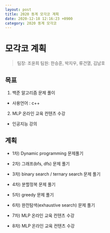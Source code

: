 ```yaml
---
layout: post
title: 2020 동계 모각코 계획
date: 2020-12-18 12:16:23 +0900
category: 2020 동계 모각코
---
```

# 모각코 계획
> 팀장: 조윤희
> 팀원: 한승훈, 박지우, 류건열, 김남호

## 목표
1. 백준 알고리즘 문제 풀이
- 사용언어 : c++
2. MLP 온라인 교육 컨텐츠 수강
- 인공지능 강의

## 계획
- 1차)
Dynamic programming 문제풀기

- 2차)
그래프(bfs, dfs) 문제 풀기

- 3차)
binary search / ternary search 문제 풀기

- 4차)
분할정복 문제 풀기

- 5차)
greedy 문제 풀기

- 6차)
완전탐색(exhaustive search) 문제 풀기

- 7차)
MLP 온라인 교육 컨텐츠 수강

- 8차)
MLP 온라인 교육 컨텐츠 수강
